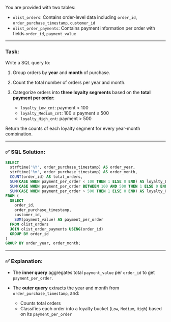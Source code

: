 You are provided with two tables:

* `olist_orders`: Contains order-level data including `order_id`, `order_purchase_timestamp`, `customer_id`
* `olist_order_payments`: Contains payment information per order with fields `order_id`, `payment_value`

---

### **Task:**

Write a SQL query to:

1. Group orders by **year** and **month** of purchase.
2. Count the total number of orders per year and month.
3. Categorize orders into **three loyalty segments** based on the **total payment per order**:

   * `loyalty_Low_cnt`: payment < 100
   * `loyalty_Medium_cnt`: 100 ≤ payment ≤ 500
   * `loyalty_High_cnt`: payment > 500

Return the counts of each loyalty segment for every year-month combination.

---

### ✅ **SQL Solution:**

```sql
SELECT
  strftime('%Y', order_purchase_timestamp) AS order_year,
  strftime('%m', order_purchase_timestamp) AS order_month,
  COUNT(order_id) AS total_orders,
  SUM(CASE WHEN payment_per_order < 100 THEN 1 ELSE 0 END) AS loyalty_Low_cnt,
  SUM(CASE WHEN payment_per_order BETWEEN 100 AND 500 THEN 1 ELSE 0 END) AS loyalty_Medium_cnt,
  SUM(CASE WHEN payment_per_order > 500 THEN 1 ELSE 0 END) AS loyalty_High_cnt
FROM (
  SELECT
    order_id,
    order_purchase_timestamp,
    customer_id,
    SUM(payment_value) AS payment_per_order
  FROM olist_orders
  JOIN olist_order_payments USING(order_id)
  GROUP BY order_id
)
GROUP BY order_year, order_month;
```

---

### ✅ **Explanation:**

* The **inner query** aggregates total `payment_value` per `order_id` to get `payment_per_order`.
* The **outer query** extracts the year and month from `order_purchase_timestamp`, and:

  * Counts total orders
  * Classifies each order into a loyalty bucket (`Low`, `Medium`, `High`) based on its `payment_per_order`
